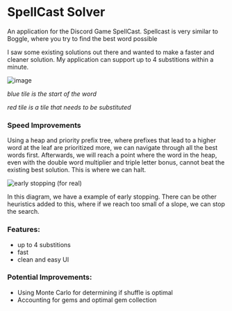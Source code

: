 # SpellCast Solver
An application for the Discord Game SpellCast. Spellcast is very similar to Boggle, where you try to find the best word possible

I saw some existing solutions out there and wanted to make a faster and cleaner solution. My application can support up to 4 substitions within a minute. 

![image](https://github.com/AllanKoder/SpellCastSolver/assets/74692833/decd5829-2dc3-41b7-b8ad-1de6b02c21b9)

_blue tile is the start of the word_

_red tile is a tile that needs to be substituted_


### Speed Improvements 

Using a heap and priority prefix tree, where prefixes that lead to a higher word at the leaf are prioritized more, we can navigate through all the best words first. Afterwards, we will reach a point where the word in the heap, even with the double word multiplier and triple letter bonus, cannot beat the existing best solution. This is where we can halt.

![early stopping  (for real)](https://github.com/AllanKoder/SpellCastSolver/assets/74692833/b1e08a64-6958-4030-b45a-e8c301164ae9)

In this diagram, we have a example of early stopping. There can be other heuristics added to this, where if we reach too small of a slope, we can stop the search.



### Features:
- up to 4 substitions
- fast
- clean and easy UI


### Potential Improvements:
- Using Monte Carlo for determining if shuffle is optimal
- Accounting for gems and optimal gem collection
